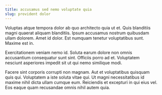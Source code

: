 ```yaml
---
title: accusamus sed nemo voluptate quia
slug: provident dolor
---
```


Voluptas atque tempora dolor ab quo architecto quia ut et. Quis blanditiis magni quaerat aliquam blanditiis. Ipsum accusamus nostrum quibusdam ullam dolorem. Amet id dolor. Est numquam tenetur voluptatibus sunt. Maxime est in.

Exercitationem veniam nemo id. Soluta earum dolore non omnis accusantium consequatur sunt sint. Officiis porro ad et. Voluptatem nesciunt asperiores impedit sit ut qui nemo similique modi.

Facere sint corporis corrupti non magnam. Aut et voluptatibus quisquam quis qui. Voluptatem a iste soluta vitae qui. Ut magni necessitatibus id maxime nihil dicta ullam cumque eum. Reiciendis et excepturi in qui eius vel. Eos eaque quam recusandae omnis nihil autem quia.
